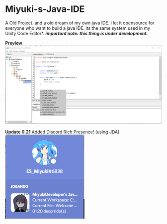 # Miyuki-s-Java-IDE
A Old Project. and a old dream of my own java IDE. i let it opensource for everyone who want to build a java IDE. its the same system used in my Unity Code Editor*.
***important note: this thing is under development.***

**Preview**
![MiyukiIDE Img](/readme_assets/IDE.PNG)

**Update 0.21**
Added Discord Rich Presence! (using JDA)
![MiyukiIDE Img](/readme_assets/rpc.PNG)
